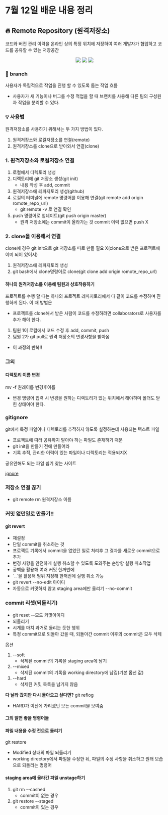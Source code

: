 # 7월 12일 배운 내용 정리

## :fire: Remote Repository (원격저장소)
코드와 버전 관리 이력을 온라인 상의 특정 위치에 저장하여 여러 개발자가 협업하고 코드를 공유할 수 있는 저장공간
<p align="center">
   <img src="https://img.shields.io/badge/github-181717?style=for-the-badge&logo=github&logoColor=white">
   <img src="https://img.shields.io/badge/gitlab-FC6D26?style=for-the-badge&logo=gitlab&logoColor=white">
    <img src="https://img.shields.io/badge/bitbucket-0052CC?style=for-the-badge&logo=bitbucket&logoColor=white">
</p>

### :herb: branch
사용자가 독립적으로 작업을 진행 할 수 있도록 돕는 작업 흐름
- 사용자가 새 기능이나 버그를 수정 적업을 할 때 브랜치를 사용해 다른 팀의 구성원과 작업을 분리할 수 있다.

### :bulb: 사용법
원격저장소를 사용하기 위해서는 두 가지 방법이 있다. 
1. 원격저장소와 로컬저장소를 연결(remote)
2. 원격저장소를 clone으로 받아와서 연결(clone)

### 1. 원격저장소와 로컬저장소 연결
1. 로컬에서 디렉토리 생성
2. 디렉토리에 git 저장소 생성(git init)
    - 내용 작성 후 add, commit
3. 원격저장소에 레파지토리 생성(github)
4. 로컬의 터미널에 remote 명령어를 이용해 연결(git remote add origin romote_repo_url)
    - git remote -v 로 연결 확인
5. push 명령어로 업데이트(git push origin master)
    - 원격 저장소에는 commit이 올라가는 것 commit 이력 없으면 push X

### 2. clone을 이용해서 연결 
clone에 경우 git init으로 git 저장소를 따로 만들 필요 X(clone으로 받은 프로젝트에 이미 되어 있어서)
1. 원격저장소에 레파지토리 생성
2. git bash에서 clone명령어로 clone(git clone add origin romote_repo_url) 

#### 하나의 원격저장소를 이용해 팀원과 상호작용하기
프로젝트를 수행 할 때는 하나의 프로젝트 레파지토리에서 다 같이 코드를 수정하며 진행하게 된다. 이 때 방법은
- 프로젝트를 clone해서 받은 사람이 코드를 수정하려면 collaborators로 사용자를 추가 해야 한다.
1. 팀원 1이 로컬에서 코드 수정 후 add, commit, push
2. 팀원 2가 git pull로 원격 저장소의 변경사항을 받아옴
- 이 과정의 반복!!

### 그외 
#### 디렉토리 이름 변경
mv -f 원래이름 변경후이름
- 변경 명령어 입력 시 변경을 원하는 디렉토리가 있는 위치에서 해야하며 폴더도 닫힌 상태여야 한다.  


### gitignore
git에서 특정 파일이나 디렉토리를 추적하지 않도록 실정하는데 사용되는 텍스트 파일 
- 프로젝트에 따라 공유하지 말아야 하는 파일도 존재하기 때문
- git init을 만들기 전에 만들어라 
- 기록 추적, 관리한 이력이 있는 파일이나 디렉토리는 적용되지X

공유안해도 되는 파일 쉽기 찾는 사이트

[ignore](https://www.toptal.com/developers/gitignore/)

### 저장소 연결 끊기
- git remote rm 원격저장소 이름

### 커밋 없던일로 만들기!!
#### git revert 
- 재설정
- 단일 commit을 취소하는 것
- 프로젝트 기록에서 commit을 없었던 일로 처리후 그 결과를 새로운 commit으로 추가
- 변경 사항을 안전하게 실행 취소할 수 있도록 도와주는 순방향 실행 취소작업
- 공백을 활용해 여러 커밋 한꺼번에
- \`..\`을 활용해 범위 지정해 한꺼번에 실행 취소 가능
- git revert --no-edit 아이디
- 자동으로 커밋하지 않고 staging area에만 올리기 --no-commit


### commit 리셋(되돌리기)
- git reset --모드 커밋아이디
- 되돌리기
- 시계를 마치 과거로 돌리는 듯한 행위
- 특정 commit으로 되돌아 갔을 때, 되돌아간 commit 이후의 commit은 모두 삭제

옵션
1. --soft
    - 삭제된 commit의 기록을 staging area에 남기
2. --mixed
    - 삭제된 commit의 기록을 working directory에 남김(기본 옵션 값)
3. --hard
    - 삭제된 커밋 목록을 남기지 않음

**다 날라 갔지만 다시 돌아오고 싶다면?**
git reflog
- HARD가 이전에 가리켰던 모든 commit을 보여줌

#### 그외 알면 좋을 명령어들

#### 파일 내용을 수정 전으로 돌리기
git restore
- Modified 상태의 파일 되돌리기
- working directory에서 파일을 수정한 뒤, 파일의 수정 사항을 취소하고 원래 모습으로 되돌리는 명령어

#### staging area에 올라간 파일 unstage하기
1. git rm --cashed
    - commit이 없는 경우
2. git restore --staged
    - commit이 있는 경우
